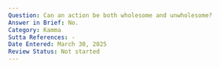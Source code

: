 ```yaml
---
Question: Can an action be both wholesome and unwholesome?
Answer in Brief: No.
Category: Kamma
Sutta References: -
Date Entered: March 30, 2025
Review Status: Not started
---
```


